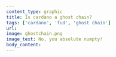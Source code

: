 ```yaml
---
content_type: graphic
title: Is cardano a ghost chain?
tags: ['cardano', 'fud', 'ghost chain']
url:
image: ghostchain.png
image_text: No, you absolute numpty!
body_content:
---
```

